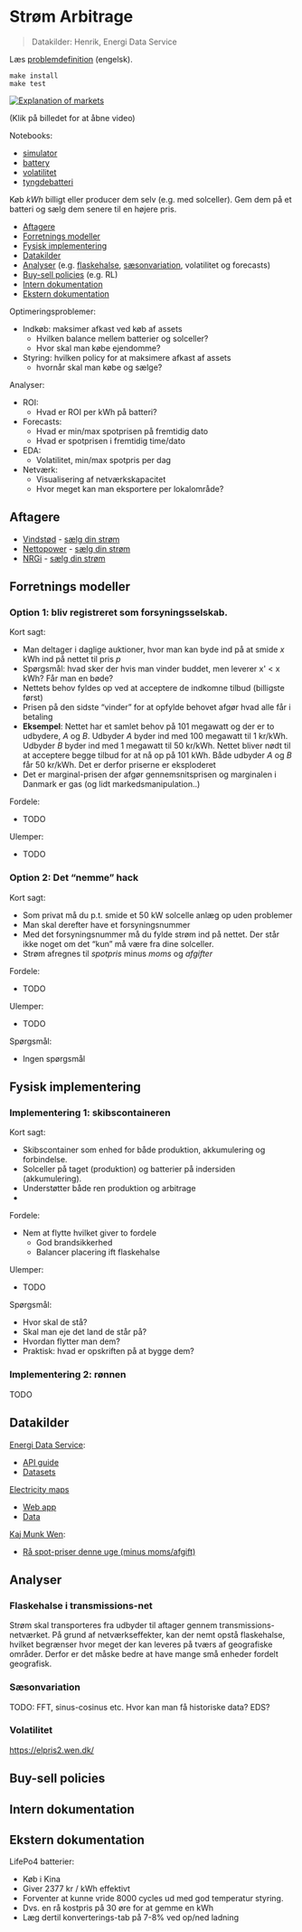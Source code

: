 # Strøm Arbitrage

> Datakilder: Henrik, Energi Data Service

Læs [problemdefinition](PROBLEM.md) (engelsk).

```
make install
make test
```


[![Explanation of markets](https://img.youtube.com/vi/7wAvBzMc7QI/maxresdefault.jpg)](https://www.youtube.com/watch?v=7wAvBzMc7QI)

(Klik på billedet for at åbne video)


Notebooks:
- [simulator](notebooks/simulator.ipynb)
- [battery](notebooks/battery.ipynb)
- [volatilitet](notebooks/volatilitet.ipynb)
- [tyngdebatteri](notebooks/tyngdebatteri.ipynb)

Køb *kWh* billigt eller producer dem selv (e.g. med solceller). Gem dem på et batteri og sælg dem senere til en højere pris.

- [Aftagere](#Aftagere)
- [Forretnings modeller](#Forretnings-modeller)
- [Fysisk implementering](#Fysisk-implementering)
- [Datakilder](#Datakiler)
- [Analyser](#Analyser) (e.g. [flaskehalse](#Flaskehalse-i-transmissions-net), [sæsonvariation](#Sæsonvariation), volatilitet og forecasts)
- [Buy-sell policies](#Buy-sell-policies) (e.g. RL)
- [Intern dokumentation](#Intern-dokumentation)
- [Ekstern dokumentation](#Ekstern-dokumentation)

Optimeringsproblemer:
- Indkøb: maksimer afkast ved køb af assets
  - Hvilken balance mellem batterier og solceller?
  - Hvor skal man købe ejendomme?
- Styring: hvilken policy for at maksimere afkast af assets
  - hvornår skal man købe og sælge?

Analyser:
- ROI:
  - Hvad er ROI per kWh på batteri?
- Forecasts:
  - Hvad er min/max spotprisen på fremtidig dato
  - Hvad er spotprisen i fremtidig time/dato
- EDA:
  - Volatilitet, min/max spotpris per dag
- Netværk:
  - Visualisering af netværkskapacitet
  - Hvor meget kan man eksportere per lokalområde?

## Aftagere

- [Vindstød](https://www.vindstoed.dk/) - [sælg din strøm](https://www.vindstoed.dk/tilmelding-solcelle)
- [Nettopower](https://www.nettopower.dk/) - [sælg din strøm](https://www.nettopower.dk/el/saelg-din-stroem)
- [NRGi](https://nrgi.dk/) - [sælg din strøm](https://nrgi.dk/erhverv/vi-tilbyder/stroem/salg-af-solcellestroem/)


## Forretnings modeller


### Option 1: bliv registreret som forsyningsselskab.

Kort sagt:
- Man deltager i daglige auktioner, hvor man kan byde ind på at smide *x* kWh ind på nettet til pris *p*
- Spørgsmål: hvad sker der hvis man vinder buddet, men leverer x' < x kWh? Får man en bøde?
- Nettets behov fyldes op ved at acceptere de indkomne tilbud (billigste først)
- Prisen på den sidste “vinder” for at opfylde behovet afgør hvad alle får i betaling
- **Eksempel**: Nettet har et samlet behov på 101 megawatt og der er to udbydere, *A* og *B*. Udbyder *A* byder ind med 100 megawatt til 1 kr/kWh. Udbyder *B* byder ind med 1 megawatt til 50 kr/kWh. Nettet bliver nødt til at acceptere begge tilbud for at nå op på 101 kWh. Både udbyder *A* og *B* får 50 kr/kWh. Det er derfor priserne er eksploderet
- Det er marginal-prisen der afgør gennemsnitsprisen og marginalen i Danmark er gas (og lidt markedsmanipulation..)

Fordele:
- TODO

Ulemper:
- TODO

### Option 2: Det “nemme” hack

Kort sagt:
- Som privat må du p.t. smide et 50 kW solcelle anlæg op uden problemer
- Man skal derefter have et forsyningsnummer
- Med det forsyningsnummer må du fylde strøm ind på nettet. Der står ikke noget om det “kun” må være fra dine solceller.
- Strøm afregnes til *spotpris* minus *moms* og *afgifter*

Fordele:
- TODO

Ulemper:
- TODO

Spørgsmål:
- Ingen spørgsmål

## Fysisk implementering

### Implementering 1: skibscontaineren

Kort sagt:
- Skibscontainer som enhed for både produktion, akkumulering og forbindelse.
- Solceller på taget (produktion) og batterier på indersiden (akkumulering).
- Understøtter både ren produktion og arbitrage
-

Fordele:
- Nem at flytte hvilket giver to fordele
  - God brandsikkerhed
  - Balancer placering ift flaskehalse

Ulemper:
- TODO

Spørgsmål:
- Hvor skal de stå?
- Skal man eje det land de står på?
- Hvordan flytter man dem?
- Praktisk: hvad er opskriften på at bygge dem?


### Implementering 2: rønnen

TODO

## Datakilder

[Energi Data Service](https://www.energidataservice.dk/):
- [API guide](https://www.energidataservice.dk/guides/api-guides)
- [Datasets](https://www.energidataservice.dk/datasets)

[Electricity maps](https://github.com/electricitymaps/electricitymaps-contrib)
- [Web app](https://app.electricitymaps.com/map)
- [Data](???)

[Kaj Munk Wen](https://wen.dk/):
- [Rå spot-priser denne uge (minus moms/afgift)](https://elpris2.wen.dk/)


## Analyser

### Flaskehalse i transmissions-net

Strøm skal transporteres fra udbyder til aftager gennem transmissions-netværket. På grund af netværkseffekter, kan der nemt opstå flaskehalse, hvilket begrænser hvor meget der kan leveres på tværs af geografiske områder. Derfor er det måske bedre at have mange små enheder fordelt geografisk.

### Sæsonvariation

TODO: FFT, sinus-cosinus etc. Hvor kan man få historiske data? EDS?

### Volatilitet

https://elpris2.wen.dk/


## Buy-sell policies

## Intern dokumentation

## Ekstern dokumentation

LifePo4 batterier:
- Køb i Kina
- Giver 2377 kr / kWh effektivt
- Forventer at kunne vride 8000 cycles ud med god temperatur styring.
- Dvs. en rå kostpris på 30 øre for at gemme en kWh
- Læg dertil konverterings-tab på 7-8% ved op/ned ladning
